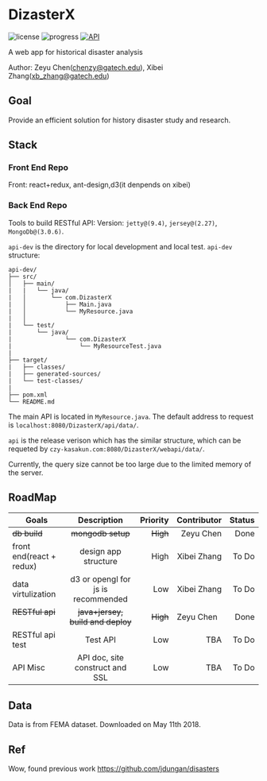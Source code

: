 # DizasterX
![license](https://img.shields.io/github/license/mashape/apistatus.svg)
![progress](http://progressed.io/bar/30?title=done)
[![API](https://img.shields.io/badge/API-available-green.svg)](http://czy-kasakun.com:8080/DizasterX/webapi/data/)

A web app for historical disaster analysis

Author: Zeyu Chen(chenzy@gatech.edu), Xibei Zhang(xb_zhang@gatech.edu)

## Goal
Provide an efficient solution for history disaster study and research.

## Stack

### Front End Repo
Front: react+redux, ant-design,d3(it denpends on xibei)

### Back End Repo
Tools to build RESTful API:
Version: `jetty@(9.4)`, `jersey@(2.27)`, `MongoDb@(3.0.6)`.

`api-dev` is the directory for local development and local test.
`api-dev` structure:

```
api-dev/
├── src/
│   ├── main/
|   |   └── java/
|   │       └── com.DizasterX
|   │           ├── Main.java
|   │           └── MyResource.java
|   │
|   └── test/
|       └── java/
|               └── com.DizasterX
|                   └── MyResourceTest.java
|
├── target/
|   ├── classes/
|   ├── generated-sources/
|   └── test-classes/
|
├── pom.xml
└── README.md
```

The main API is located in `MyResource.java`.
The default address to request is `localhost:8080/DizasterX/api/data/`.

`api` is the release verison which has the similar structure,
which can be requeted by `czy-kasakun.com:8080/DizasterX/webapi/data/`.

Currently, the query size cannot be too large due to the limited memory of the server.

## RoadMap
| Goals                    | Description                              | Priority | Contributor |   Status  |
| ------------------------ |:----------------------------------------:| --------:| -----------:|----------:|
| ~~db build~~             | ~~mongodb setup~~                        | ~~High~~ | Zeyu Chen   |  Done     |
| front end(react + redux) | design app structure                     | High     | Xibei Zhang |  To Do    |
| data virtulization       | d3 or opengl for js is recommended       | Low      | Xibei Zhang |  To Do    |
| ~~RESTful api~~          | ~~java+jersey, build and deploy~~        | ~~High~~ | Zeyu Chen   |  Done     |
| RESTful api test         | Test API                                 | Low      | TBA         |  To Do    |
| API Misc                 | API doc, site construct and SSL          | Low      | TBA         |  To Do    |

## Data
Data is from FEMA dataset. Downloaded on May 11th 2018.

## Ref
Wow, found previous work
https://github.com/jdungan/disasters
